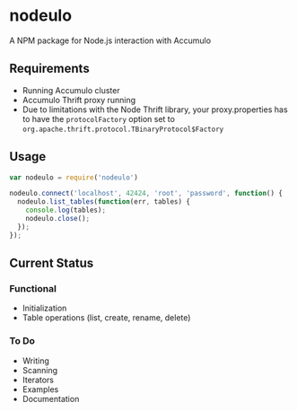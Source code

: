 # nodeulo

A NPM package for Node.js interaction with Accumulo

## Requirements

* Running Accumulo cluster
* Accumulo Thrift proxy running
 * Due to limitations with the Node Thrift library, your proxy.properties has to have the `protocolFactory` option set to `org.apache.thrift.protocol.TBinaryProtocol$Factory`

## Usage

```javascript
var nodeulo = require('nodeulo')

nodeulo.connect('localhost', 42424, 'root', 'password', function() {
  nodeulo.list_tables(function(err, tables) {
    console.log(tables);
    nodeulo.close();
  });
});
```

## Current Status

### Functional

* Initialization
* Table operations (list, create, rename, delete)

### To Do

* Writing
* Scanning
* Iterators
* Examples
* Documentation
